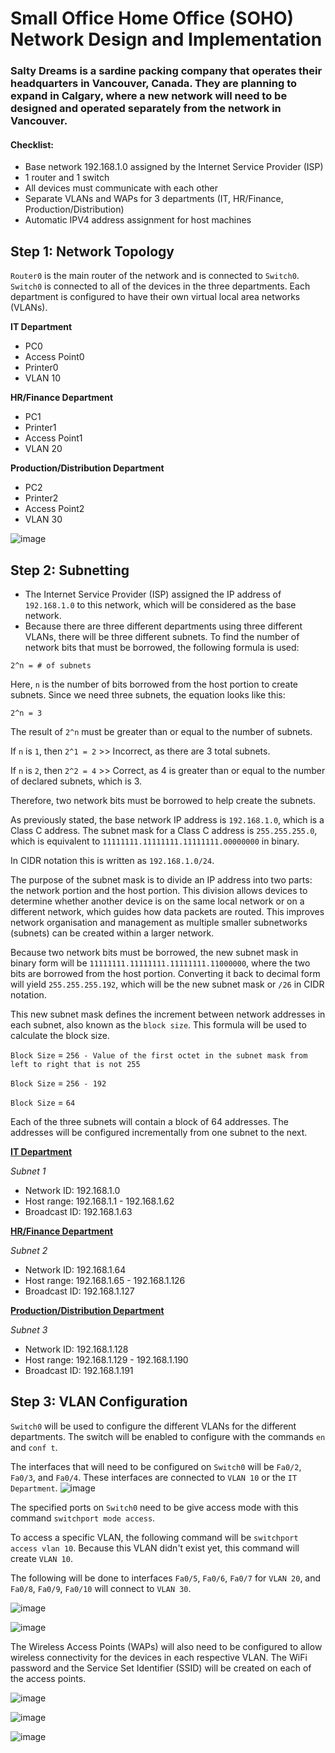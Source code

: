 # Small Office Home Office (SOHO) Network Design and Implementation


### Salty Dreams is a sardine packing company that operates their headquarters in Vancouver, Canada. They are planning to expand in Calgary, where a new network will need to be designed and operated separately from the network in Vancouver.

#### Checklist:
- Base network 192.168.1.0 assigned by the Internet Service Provider (ISP)
- 1 router and 1 switch
- All devices must communicate with each other
- Separate VLANs and WAPs for 3 departments (IT, HR/Finance, Production/Distribution)
- Automatic IPV4 address assignment for host machines



## Step 1: Network Topology

`Router0` is the main router of the network and is connected to `Switch0`. `Switch0` is connected to all of the devices in the three departments. Each department is configured to have their own virtual local area networks (VLANs).

**IT Department**
- PC0
- Access Point0
- Printer0
- VLAN 10

**HR/Finance Department**
- PC1
- Printer1
- Access Point1
- VLAN 20

**Production/Distribution Department**
- PC2
- Printer2
- Access Point2
- VLAN 30

![image](https://github.com/user-attachments/assets/09025ee5-a367-4638-8f57-2ae751b3b8be)


## Step 2: Subnetting

- The Internet Service Provider (ISP) assigned the IP address of `192.168.1.0` to this network, which will be considered as the base network.
- Because there are three different departments using three different VLANs, there will be three different subnets. To find the number of network bits that must be borrowed, the following formula is used:

`2^n = # of subnets`

Here, `n` is the number of bits borrowed from the host portion to create subnets. Since we need three subnets, the equation looks like this:

`2^n = 3`

The result of `2^n` must be greater than or equal to the number of subnets. 

If `n` is `1`, then `2^1 = 2` >> Incorrect, as there are 3 total subnets.

If `n` is `2`, then `2^2 = 4` >> Correct, as 4 is greater than or equal to the number of declared subnets, which is 3. 

Therefore, two network bits must be borrowed to help create the subnets.

As previously stated, the base network IP address is `192.168.1.0`, which is a Class C address. The subnet mask for a Class C address is `255.255.255.0`, which is equivalent to `11111111.11111111.11111111.00000000` in binary. 

In CIDR notation this is written as `192.168.1.0/24`. 

The purpose of the subnet mask is to divide an IP address into two parts: the network portion and the host portion. This division allows devices to determine whether another device is on the same local network or on a different network, which guides how data packets are routed. This improves network organisation and management as multiple smaller subnetworks (subnets) can be created within a larger network.

Because two network bits must be borrowed, the new subnet mask in binary form will be `11111111.11111111.11111111.11000000`, where the two bits are borrowed from the host portion. Converting it back to decimal form will yield `255.255.255.192`, which will be the new subnet mask or `/26` in CIDR notation. 

This new subnet mask defines the increment between network addresses in each subnet, also known as the `block size`. This formula will be used to calculate the block size.

`Block Size` = `256 - Value of the first octet in the subnet mask from left to right that is not 255`

`Block Size` = `256 - 192`

`Block Size` = `64`

Each of the three subnets will contain a block of 64 addresses. The addresses will be configured incrementally from one subnet to the next.

<ins>**IT Department**

*Subnet 1*
- Network ID: 192.168.1.0
- Host range: 192.168.1.1 - 192.168.1.62
- Broadcast ID: 192.168.1.63

<ins>**HR/Finance Department**

*Subnet 2*
- Network ID: 192.168.1.64
- Host range: 192.168.1.65 - 192.168.1.126
- Broadcast ID: 192.168.1.127

<ins>**Production/Distribution Department**

*Subnet 3*
- Network ID: 192.168.1.128
- Host range: 192.168.1.129 - 192.168.1.190
- Broadcast ID: 192.168.1.191

## Step 3: VLAN Configuration

`Switch0` will be used to configure the different VLANs for the different departments. The switch will be enabled to configure with the commands `en` and `conf t`. 

The interfaces that will need to be configured on `Switch0` will be `Fa0/2`, `Fa0/3`, and `Fa0/4`. These interfaces are connected to `VLAN 10` or the `IT Department`. 
![image](https://github.com/user-attachments/assets/94b1bdde-2b68-4b21-8a88-6fb51e465ff2)

The specified ports on `Switch0` need to be give access mode with this command `switchport mode access`. 

To access a specific VLAN, the following command will be `switchport access vlan 10`. Because this VLAN didn't exist yet, this command will create `VLAN 10`. 

The following will be done to interfaces `Fa0/5`, `Fa0/6`, `Fa0/7` for `VLAN 20`, and `Fa0/8`, `Fa0/9`, `Fa0/10` will connect to `VLAN 30`. 

![image](https://github.com/user-attachments/assets/04393fee-1501-4a5f-9b66-dfc7f1f57580)

![image](https://github.com/user-attachments/assets/85644e69-d86b-4b91-9926-3ed53d729398)

The Wireless Access Points (WAPs) will also need to be configured to allow wireless connectivity for the devices in each respective VLAN. The WiFi password and the Service Set Identifier (SSID) will be created on each of the access points. 

![image](https://github.com/user-attachments/assets/47f4bd1b-78b7-43e2-a9a3-3b606d4467d9)

![image](https://github.com/user-attachments/assets/b0b5ef4f-1c1b-46fb-9a53-3403574b272f)

![image](https://github.com/user-attachments/assets/c4e13800-3e40-4201-b153-912a4e43a5d8)




